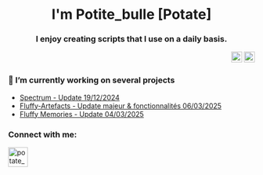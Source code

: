<h1 align="center">I'm Potite_bulle [Potate]</h1>
<h3 align="center">I enjoy creating scripts that I use on a daily basis.</h3>

<div align="right">
  <img src="https://img.shields.io/static/v1?message=IEL&logo=IEL&label=&color=FFB8CE&logoColor=white&labelColor=&style=for-the-badge" height="22" alt="IEL logo"/>
  <img src="https://img.shields.io/static/v1?message=AEL&logo=AEL&label=&color=BBB4DA&logoColor=white&labelColor=&style=for-the-badge" height="22" alt="AEL logo"/>

</div>

<h3>🔭 I’m currently working on several projects</h3>

- [Spectrum - Update 19/12/2024](https://github.com/PotiteBulle/Spectrum)
- [Fluffy-Artefacts - Update majeur & fonctionnalités 06/03/2025](https://github.com/PotiteBulle/Fluffy-Artefacts/tree/main)
- [Fluffy Memories - Update 04/03/2025](https://github.com/PotiteBulle/FluffyMemories)

<h3 align="left">Connect with me:</h3>
<p align="left"> <a href="https://bsky.app/profile/potatebulle.bsky.social" target="blank"><img src="https://upload.wikimedia.org/wikipedia/commons/7/7a/Bluesky_Logo.svg" alt="potate_bulle"  width="40" height="40"/></a> </p>
